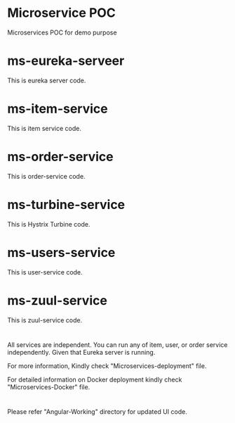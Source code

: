 # Microservice POC
Microservices POC for demo purpose

# ms-eureka-serveer
This is eureka server code.

# ms-item-service
This is item service code.

# ms-order-service
This is order-service code.

# ms-turbine-service
This is Hystrix Turbine code.

# ms-users-service
This is user-service code.

# ms-zuul-service
This is zuul-service code.

# 

All services are independent.
You can run any of item, user, or order service independently. Given that Eureka server is running.

For more information, Kindly check "Microservices-deployment" file.

For detailed information on Docker deployment kindly check "Microservices-Docker" file.

#
Please refer "Angular-Working" directory for updated UI code.
